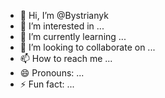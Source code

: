 - 👋 Hi, I’m @Bystrianyk
- 👀 I’m interested in ...
- 🌱 I’m currently learning ...
- 💞️ I’m looking to collaborate on ...
- 📫 How to reach me ...
- 😄 Pronouns: ...
- ⚡ Fun fact: ...

<!---
Bystrianyk/Bystrianyk is a ✨ special ✨ repository because its `README.md` (this file) appears on your GitHub profile.
You can click the Preview link to take a look at your changes.
--->
